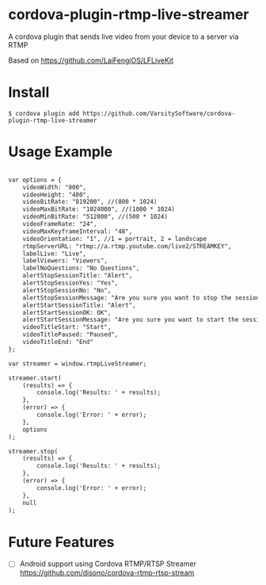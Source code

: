 # cordova-plugin-rtmp-live-streamer

A cordova plugin that sends live video from your device to a server via RTMP

Based on https://github.com/LaiFengiOS/LFLiveKit

# Install

`$ cordova plugin add https://github.com/VarsitySoftware/cordova-plugin-rtmp-live-streamer`

# Usage Example

```html

var options = {
    videoWidth: "800",
    videoHeight: "480",
    videoBitRate: "819200", //(800 * 1024)
    videoMaxBitRate: "1024000", //(1000 * 1024)
    videoMinBitRate: "512000", //(500 * 1024)
    videoFrameRate: "24",
    videoMaxKeyframeInterval: "48",
    videoOrientation: "1", //1 = portrait, 2 = landscape
    rtmpServerURL: "rtmp://a.rtmp.youtube.com/live2/STREAMKEY",
    labelLive: "Live",
    labelViewers: "Viewers",
    labelNoQuestions: "No Questions",
    alertStopSessionTitle: "Alert",
    alertStopSessionYes: "Yes",
    alertStopSessionNo: "No",
    alertStopSessionMessage: "Are you sure you want to stop the session?",
    alertStartSessionTitle: "Alert",
    alertStartSessionOK: OK",
    alertStartSessionMessage: "Are you sure you want to start the session?",
    videoTitleStart: "Start",
    videoTitlePaused: "Paused",
    videoTitleEnd: "End"
};

var streamer = window.rtmpLiveStreamer;

streamer.start(
    (results) => {
        console.log('Results: ' + results);
    },
    (error) => {
        console.log('Error: ' + error);
    },
    options
);

streamer.stop(
    (results) => {
        console.log('Results: ' + results);
    },
    (error) => {
        console.log('Error: ' + error);
    },
    null
);
```

# Future Features

- [ ] Android support using Cordova RTMP/RTSP Streamer https://github.com/disono/cordova-rtmp-rtsp-stream
